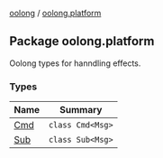 [oolong](../index.md) / [oolong.platform](./index.md)

## Package oolong.platform

Oolong types for hanndling effects.

### Types

| Name | Summary |
|---|---|
| [Cmd](-cmd/index.md) | `class Cmd<Msg>` |
| [Sub](-sub/index.md) | `class Sub<Msg>` |
